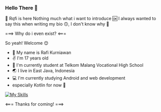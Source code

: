 ### Hello There 👋

👋 Rqfi is here
Nothing much what i want to introduce 🆗
I always wanted to say this when writing my bio 🙃, I don't know why 🤗

===> Why do i even exist? <===

So yeah! Welcome 😊
- 🙂 My name is Rafi Kurniawan
- ✌ I'm 17 years old
- 📕 I'm currently student at Telkom Malang Vocational High School
- 🌏 I live in East Java, Indonesia
- 💻 I'm currently studying Android and web development
- especially Kotlin for now 🫡

[![My Skills](https://skills.thijs.gg/icons?i=kotlin,html,php,css,figma)](https://skills.thijs.gg)

<=== Thanks for coming! ===>

